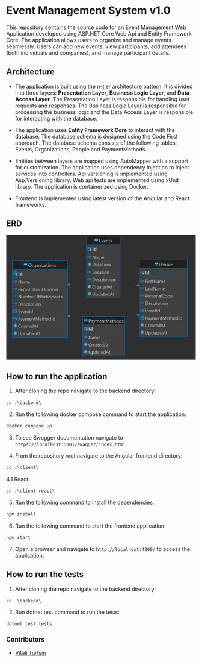 # Event Management System v1.0

This repository contains the source code for an Event Management Web Application developed using ASP.NET Core Web Api and Entity Framework Core. The application allows users to organize and manage events seamlessly. Users can add new events, view participants, add attendees (both individuals and companies), and manage participant details.

## Architecture

- The application is built using the n-tier architecture pattern. It is divided into three layers: **Presentation Layer**, **Business Logic Layer**, and **Data Access Layer**. The Presentation Layer is responsible for handling user requests and responses. The Business Logic Layer is responsible for processing the business logic and the Data Access Layer is responsible for interacting with the database.

- The application uses **Entity Framework Core** to interact with the database. The database schema is designed using the Code First approach. The database schema consists of the following tables: Events, Organizations, People and PaymentMethods.

- Entities between layers are mapped using AutoMapper with a support for customization. The application uses dependency injection to inject services into controllers. Api versioning is implemented using Asp.Versioning library. Web api tests are implemented using xUnit library. The application is containerized using Docker.

- Frontend is implemented using latest version of the Angular and React frameworks.

## ERD

![alt text](erd.png)

## How to run the application

1. After cloning the repo navigate to the backend directory:

```bash
cd .\backend\
```

2. Run the following docker compose command to start the application:

```bash
docker compose up
```

3. To see Swagger documentation navigate to `https://localhost:5001/swagger/index.html`

4. From the repository root navigate to the Angular frontend directory:

```bash
cd .\client\
```

4.1 React:

```bash
cd .\client-react\
```


5. Run the following command to install the dependencies:

```bash
npm install
```

6. Run the following command to start the frontend application:

```bash
npm start
```

7. Open a browser and navigate to `http://localhost:4200/` to access the application.

## How to run the tests

1. After cloning the repo navigate to the backend directory:

```bash
cd .\backend\
```

2. Run dotnet test command to run the tests:

```bash
dotnet test tests
```

### Contributors

- [Vitali Turtsin](https://www.linkedin.com/in/vitali-turtsin/)
